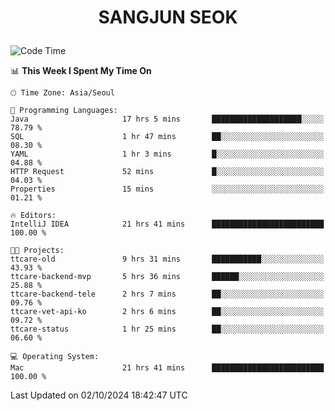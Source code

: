 <h1>
 <p align="center">
   SANGJUN SEOK
 </p>
</h1>

<!--START_SECTION:waka-->
![Code Time](http://img.shields.io/badge/Code%20Time-3%2C811%20hrs%2011%20mins-blue)

📊 **This Week I Spent My Time On** 

```text
🕑︎ Time Zone: Asia/Seoul

💬 Programming Languages: 
Java                     17 hrs 5 mins       ████████████████████░░░░░   78.79 % 
SQL                      1 hr 47 mins        ██░░░░░░░░░░░░░░░░░░░░░░░   08.30 % 
YAML                     1 hr 3 mins         █░░░░░░░░░░░░░░░░░░░░░░░░   04.88 % 
HTTP Request             52 mins             █░░░░░░░░░░░░░░░░░░░░░░░░   04.03 % 
Properties               15 mins             ░░░░░░░░░░░░░░░░░░░░░░░░░   01.21 % 

🔥 Editors: 
IntelliJ IDEA            21 hrs 41 mins      █████████████████████████   100.00 % 

🐱‍💻 Projects: 
ttcare-old               9 hrs 31 mins       ███████████░░░░░░░░░░░░░░   43.93 % 
ttcare-backend-mvp       5 hrs 36 mins       ██████░░░░░░░░░░░░░░░░░░░   25.88 % 
ttcare-backend-tele      2 hrs 7 mins        ██░░░░░░░░░░░░░░░░░░░░░░░   09.76 % 
ttcare-vet-api-ko        2 hrs 6 mins        ██░░░░░░░░░░░░░░░░░░░░░░░   09.72 % 
ttcare-status            1 hr 25 mins        ██░░░░░░░░░░░░░░░░░░░░░░░   06.60 % 

💻 Operating System: 
Mac                      21 hrs 41 mins      █████████████████████████   100.00 % 
```


 Last Updated on 02/10/2024 18:42:47 UTC
<!--END_SECTION:waka-->
